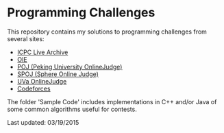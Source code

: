 Programming Challenges
======================

This repository contains my solutions to programming challenges from several sites:

* [ICPC Live Archive](https://icpcarchive.ecs.baylor.edu/)
* [OIE](http://olimpiada-informatica.org/)
* [POJ (Peking University OnlineJudge)](http://poj.org/)
* [SPOJ (Sphere Online Judge)](http://www.spoj.com/)
* [UVa OnlineJudge](http://uva.onlinejudge.org/)
* [Codeforces](http://codeforces.com/)

The folder 'Sample Code' includes implementations in C++ and/or Java of some common algorithms useful for contests.

Last updated: 03/19/2015
